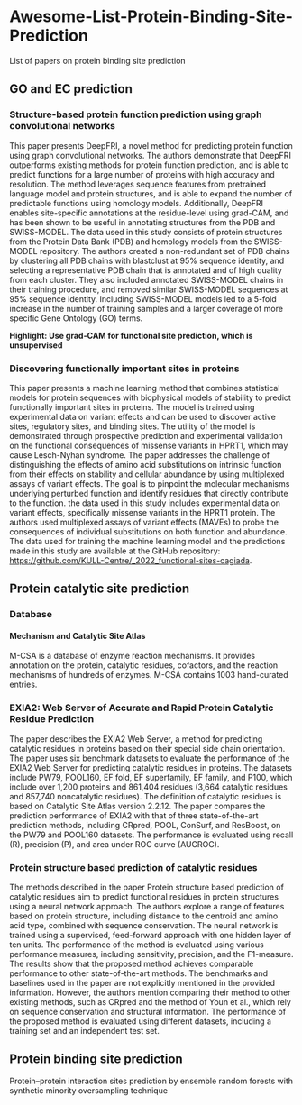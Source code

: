 # Awesome-List-Protein-Binding-Site-Prediction
List of papers on protein binding site prediction

## GO and EC prediction

### Structure-based protein function prediction using graph convolutional networks
This paper presents DeepFRI, a novel method for predicting protein function using graph convolutional networks. The authors demonstrate that DeepFRI outperforms existing methods for protein function prediction, and is able to predict functions for a large number of proteins with high accuracy and resolution. The method leverages sequence features from pretrained language model and protein structures, and is able to expand the number of predictable functions using homology models. Additionally, DeepFRI enables site-specific annotations at the residue-level using grad-CAM, and has been shown to be useful in annotating structures from the PDB and SWISS-MODEL.
The data used in this study consists of protein structures from the Protein Data Bank (PDB) and homology models from the SWISS-MODEL repository. The authors created a non-redundant set of PDB chains by clustering all PDB chains with blastclust at 95% sequence identity, and selecting a representative PDB chain that is annotated and of high quality from each cluster. They also included annotated SWISS-MODEL chains in their training procedure, and removed similar SWISS-MODEL sequences at 95% sequence identity. Including SWISS-MODEL models led to a 5-fold increase in the number of training samples and a larger coverage of more specific Gene Ontology (GO) terms. 

**Highlight: Use grad-CAM for functional site prediction, which is unsupervised**

### Discovering functionally important sites in proteins
This paper presents a machine learning method that combines statistical models for protein sequences with biophysical models of stability to predict functionally important sites in proteins. The model is trained using experimental data on variant effects and can be used to discover active sites, regulatory sites, and binding sites. The utility of the model is demonstrated through prospective prediction and experimental validation on the functional consequences of missense variants in HPRT1, which may cause Lesch-Nyhan syndrome. The paper addresses the challenge of distinguishing the effects of amino acid substitutions on intrinsic function from their effects on stability and cellular abundance by using multiplexed assays of variant effects. The goal is to pinpoint the molecular mechanisms underlying perturbed function and identify residues that directly contribute to the function.
the data used in this study includes experimental data on variant effects, specifically missense variants in the HPRT1 protein. The authors used multiplexed assays of variant effects (MAVEs) to probe the consequences of individual substitutions on both function and abundance. The data used for training the machine learning model and the predictions made in this study are available at the GitHub repository: https://github.com/KULL-Centre/_2022_functional-sites-cagiada.


## Protein catalytic site prediction

### Database

#### Mechanism and Catalytic Site Atlas
M-CSA is a database of enzyme reaction mechanisms. It provides annotation on the protein, catalytic residues, cofactors, and the reaction mechanisms of hundreds of enzymes.
M-CSA contains 1003 hand-curated entries.

### EXIA2: Web Server of Accurate and Rapid Protein Catalytic Residue Prediction
The paper describes the EXIA2 Web Server, a method for predicting catalytic residues in proteins based on their special side chain orientation. The paper uses six benchmark datasets to evaluate the performance of the EXIA2 Web Server for predicting catalytic residues in proteins. The datasets include PW79, POOL160, EF fold, EF superfamily, EF family, and P100, which include over 1,200 proteins and 861,404 residues (3,664 catalytic residues and 857,740 noncatalytic residues). The definition of catalytic residues is based on Catalytic Site Atlas version 2.2.12. The paper compares the prediction performance of EXIA2 with that of three state-of-the-art prediction methods, including CRpred, POOL, ConSurf, and ResBoost, on the PW79 and POOL160 datasets. The performance is evaluated using recall (R), precision (P), and area under ROC curve (AUCROC). 

### Protein structure based prediction of catalytic residues

The methods described in the paper Protein structure based prediction of catalytic residues aim to predict functional residues in protein structures using a neural network approach. The authors explore a range of features based on protein structure, including distance to the centroid and amino acid type, combined with sequence conservation. The neural network is trained using a supervised, feed-forward approach with one hidden layer of ten units. The performance of the method is evaluated using various performance measures, including sensitivity, precision, and the F1-measure. The results show that the proposed method achieves comparable performance to other state-of-the-art methods. The benchmarks and baselines used in the paper are not explicitly mentioned in the provided information. However, the authors mention comparing their method to other existing methods, such as CRpred and the method of Youn et al., which rely on sequence conservation and structural information. The performance of the proposed method is evaluated using different datasets, including a training set and an independent test set.




## Protein binding site prediction
Protein–protein interaction sites prediction by ensemble random forests with synthetic minority oversampling technique 


